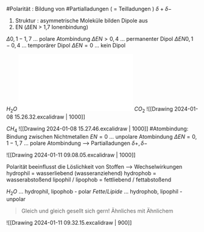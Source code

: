 #Polarität : Bildung von #Partialladungen ( = Teilladungen ) $\delta+ \delta-$
1. Struktur : asymmetrische Moleküle bilden Dipole aus
2. EN ($\Delta$EN > 1,7 Ionenbindung)

$\Delta 0,1 - 1,7$   … polare Atombindung
$\Delta EN \gt 0,4$  … permanenter Dipol
$\Delta EN 0,1 - 0,4$ … temporärer Dipol
$\Delta EN = 0$ … kein Dipol

$H_2O$
![|1000](8.1.24.md)
$CO_2$ ![[Drawing 2024-01-08 15.26.32.excalidraw | 1000]]

$CH_4$ ![[Drawing 2024-01-08 15.27.46.excalidraw | 1000]]
#Atombindung: Bindung zwischen Nichtmetallen
$EN = 0$ … unpolare Atombindung
$\Delta EN = 0,1 - 1,7$ … polare Atombindung --> Partialladungen $\delta +, \delta -$


![[Drawing 2024-01-11 09.08.05.excalidraw | 1000]]

Polarität beeinflusst die Löslichkeit von Stoffen --> Wechselwirkungen
	hydrophil = wasserliebend (wasseranziehend)
	hydrophob = wasserabstoßend
	lipophil / lipophob = fettliebend / fettabstoßend

$H_2 O$               …  hydrophil, lipophob  -  polar
$Fette / Lipide$ …  hydrophob, lipophil  -  unpolar

>Gleich und gleich gesellt sich gern!
>Ähnliches mit Ähnlichem

![[Drawing 2024-01-11 09.32.15.excalidraw | 900]]